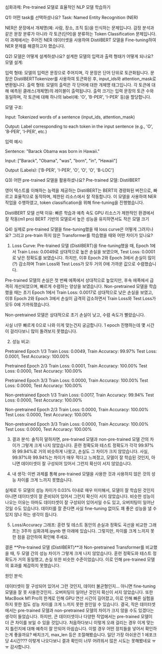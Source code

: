 심화과제: Pre-trained 모델로 효율적인 NLP 모델 학습하기

Q1) 어떤 task를 선택하셨나요?
Task: Named Entity Recognition (NER)

NER은 문장에서 개체명(예: 사람, 장소, 조직 등)을 인식하는 문제입니다. 감정 분석과 같은 문장 분류가 아니라 각 토큰(단어)을 분류하는 Token Classification 문제입니다. 이 과제에서는 주어진 NER 데이터셋을 사용하여 DistilBERT 모델을 Fine-tuning하여 NER 문제를 해결하고자 했습니다.

Q2) 모델은 어떻게 설계하셨나요? 설계한 모델의 입력과 출력 형태가 어떻게 되나요?
모델 설계:

입력 형태: 모델의 입력은 문장으로 주어지며, 각 문장은 단어 단위로 토큰화됩니다. 문장은 DistilBERTTokenizer를 사용하여 토큰화된 후, input_ids와 attention_mask로 변환됩니다.
출력 형태: 모델의 출력은 각 단어에 대한 개체명 태그입니다. 각 토큰에 대해 예측된 클래스(개체명)의 레이블이 출력됩니다. 출력 크기는 입력 문장의 토큰 수와 동일하며, 각 토큰에 대해 하나의 label(예: 'O', 'B-PER', 'I-PER' 등)을 할당합니다.

모델 구조:

Input: Tokenized words of a sentence (input_ids, attention_mask)

Output: Label corresponding to each token in the input sentence (e.g., 'O', 'B-PER', 'I-PER', etc.)

입력 예시:

Sentence: "Barack Obama was born in Hawaii."

Input: ["Barack", "Obama", "was", "born", "in", "Hawaii"]

Output (Labels): ['B-PER', 'I-PER', 'O', 'O', 'O', 'B-LOC']


Q3) 어떤 pre-trained 모델을 활용하셨나요?
Pre-trained 모델: DistilBERT

영어 텍스트를 이해하는 능력을 제공하는 DistilBERT는 BERT의 경량화된 버전으로, 빠르고 효율적으로 동작하며, 제한된 리소스에서 잘 작동합니다. 이 모델을 사용하여 NER 작업을 수행하였고, token classification을 위해 fine-tuning을 진행했습니다.

DistilBERT 모델 선택 이유:
빠른 학습과 예측 속도
GPU 리소스가 제한적인 환경에서 잘 작동(m1 pro)
BERT 기반의 모델로서 높은 성능을 유지하면서도 작은 모델 크기

Q4) 실제로 pre-trained 모델을 fine-tuning했을 때 loss curve은 어떻게 그려지나요? 그리고 pre-train 하지 않은 Transformer를 학습했을 때와 어떤 차이가 있나요?

1. Loss Curve:
Pre-trained 모델 (DistilBERT)을 fine-tuning했을 때, Epoch 1에서 Train Loss: 0.0049로 상대적으로 높은 손실을 보였으며, Test Loss: 0.0001로 낮은 정확도를 보였습니다.
하지만, 이후 Epoch 2와 Epoch 3에서 손실이 많이(?) 감소하며 Train Loss와 Test Loss가 모두 거의 0에 가까운 값으로 수렴했습니다.

Pre-trained 모델의 손실은 첫 번째 에폭에서 상대적으로 높았지만, 후속 에폭에서 급격히 개선되었으며, 빠르게 수렴하는 양상을 보였습니다.
Non-pretrained 모델을 학습했을 때는 초기 Epoch 1에서 Train Loss: 0.0017로 상대적으로 낮은 손실을 보였고, 이후 Epoch 2와 Epoch 3에서 손실이 급격히 감소하면서 Train Loss와 Test Loss가 모두 0에 가까워졌습니다.

Non-pretrained 모델은 상대적으로 초기 손실이 낮고, 수렴 속도가 빨랐습니다.

사실 너무 빠르게 0으로 나와 이게 맞는건지 궁금합니다.
1 epoch 진행하는데 몇 시간이 걸리다보니 많이 돌려보지 못했습니다.

2. 성능 비교:

Pretrained Epoch 1/3
Train Loss: 0.0049, Train Accuracy: 99.97%
Test Loss: 0.0001, Test Accuracy: 100.00%

Pretrained Epoch 2/3
Train Loss: 0.0001, Train Accuracy: 100.00%
Test Loss: 0.0000, Test Accuracy: 100.00%

Pretrained Epoch 3/3
Train Loss: 0.0000, Train Accuracy: 100.00%
Test Loss: 0.0000, Test Accuracy: 100.00%

Non-pretrained Epoch 1/3
Train Loss: 0.0017, Train Accuracy: 99.94%
Test Loss: 0.0000, Test Accuracy: 100.00%

Non-pretrained Epoch 2/3
Train Loss: 0.0000, Train Accuracy: 100.00%
Test Loss: 0.0000, Test Accuracy: 100.00%

Non-pretrained Epoch 3/3
Train Loss: 0.0000, Train Accuracy: 100.00%
Test Loss: 0.0000, Test Accuracy: 100.00%

3. 결과 분석:
솔직히 말하자면, pre-trained 모델과 non-pre-trained 모델 간의 차이가 그렇게 크게 나지 않았습니다.
훈련 정확도와 테스트 정확도가 각각 99.97%와 99.94%로 거의 비슷하게 나왔고, 손실도 그 차이가 크지 않았습니다.
사실, 99.97%와 99.94%는 차이가 매우 적다고 느껴졌고, 모델이 잘 학습된 것인지, 아니면 데이터셋이 잘 구성되어 있어서 그런지 확신이 서지 않았습니다.

4. 내 생각:
이번 과제를 통해 pre-trained 모델을 사용한 것과 사용하지 않은 것의 성능 차이를 크게 느끼지 못했습니다.

실제로 두 모델의 성능 차이가 0.03% 이내로 매우 미미해서, 모델이 잘 학습된 것인지 아니면 데이터셋이 잘 준비되어 있어서 그런지 확신이 서지 않았습니다.
비슷한 성능이 나오는 이유는 아마도 데이터셋이 잘 구성되어 있어서일 수도 있고, 오버피팅이 일어난 것일 수도 있습니다. 데이터를 잘 준다면 사실 fine-tuning 없이도 꽤 좋은 성능을 낼 수 있지 않나 하는 생각이 듭니다.

5. Loss/Accuracy 그래프:
훈련 및 테스트 동안의 손실과 정확도 곡선을 비교한 그래프는 3주차 심화과제.ipynb 맨 아래에 있습니다.
그렇지만, 차이를 크게 느끼지 못한 점을 감안하여 확인해 주세요.

결론
**Pre-trained 모델 (DistilBERT)**과 Non-pretrained Transformer를 비교했을 때, 두 모델 간의 성능 차이가 그렇게 크게 나지 않았습니다. 훈련 정확도와 테스트 정확도가 거의 동일했고, 손실 또한 비슷한 수준이었습니다. 이로 인해 pre-trained 모델의 효과를 체감하지 못했습니다.

원인 분석:

데이터셋이 잘 구성되어 있어서 그런 것인지,
데이터 불균형인지... 아니면 fine-tuning 모델을 잘 못 사용한것인지..
오버피팅이 일어난 것인지 확신이 서지 않았습니다.
또한 MacBook M1 Pro의 한계로 인해 GPU 연산 시간이 길어졌고, 이로 인해 빠른 실험을 하지 못한 점도 성능 차이를 크게 느끼지 못한 원인일 수 있습니다.
결국, 작은 데이터셋에서는 pre-trained 모델과 non-pretrained 모델의 차이가 크지 않을 수도 있겠다는 생각이 들었습니다. 하지만, 큰 데이터셋이나 다양한 작업에서는 pre-trained 모델이 더 큰 차이를 보일 수 있을 것입니다.
처음하다보니 이렇게 오래 걸리는 경우 이게 맞는지 틀린지에 대해 예측이 잘 안되어 아쉽습니다.
이럴 경우 어떤 장치들을 넣어서 확인하는게 좋을까요? 배치크기, max_len 등은 조절해봤습니다.
일단 가장 아쉬운건 1 에포크당 4시간??? 이렇게 나오다보니 결과 확인이 너무 어려워서 많은 시도는 못해봤네요 ㅠㅠ
감사합니다.
